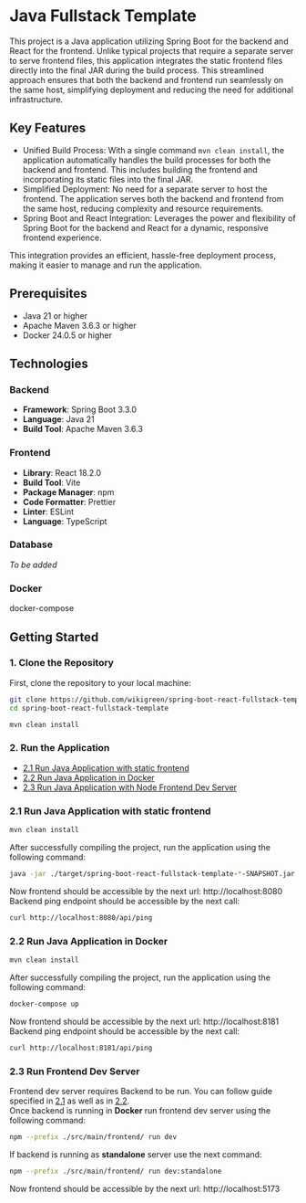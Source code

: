 
# Java Fullstack Template

This project is a Java application utilizing Spring Boot for the backend and React for the frontend. Unlike typical projects that require a separate server to serve frontend files, this application integrates the static frontend files directly into the final JAR during the build process. This streamlined approach ensures that both the backend and frontend run seamlessly on the same host, simplifying deployment and reducing the need for additional infrastructure.

## Key Features

- Unified Build Process: With a single command `mvn clean install`, the application automatically handles the build processes for both the backend and frontend. This includes building the frontend and incorporating its static files into the final JAR.
- Simplified Deployment: No need for a separate server to host the frontend. The application serves both the backend and frontend from the same host, reducing complexity and resource requirements.
- Spring Boot and React Integration: Leverages the power and flexibility of Spring Boot for the backend and React for a dynamic, responsive frontend experience.

This integration provides an efficient, hassle-free deployment process, making it easier to manage and run the application.

## Prerequisites

- Java 21 or higher
- Apache Maven 3.6.3 or higher
- Docker 24.0.5 or higher

## Technologies

### Backend

- **Framework**: Spring Boot 3.3.0
- **Language**: Java 21
- **Build Tool**: Apache Maven 3.6.3

### Frontend

- **Library**: React 18.2.0
- **Build Tool**: Vite
- **Package Manager**: npm
- **Code Formatter**: Prettier
- **Linter**: ESLint
- **Language**: TypeScript

### Database

*To be added*

### Docker

docker-compose


## Getting Started

### 1. Clone the Repository

First, clone the repository to your local machine:

```bash
git clone https://github.com/wikigreen/spring-boot-react-fullstack-template
cd spring-boot-react-fullstack-template
```

```bash
mvn clean install
```

### 2. Run the Application

- [2.1 Run Java Application with static frontend](#run-java-app)
- [2.2 Run Java Application in Docker](#run-java-and-front-dev)
- [2.3 Run Java Application with Node Frontend Dev Server](#run-docker)


### <a id="run-java-app"></a> 2.1 Run Java Application with static frontend

```bash
mvn clean install
```

After successfully compiling the project, run the application using the following command:

```bash
java -jar ./target/spring-boot-react-fullstack-template-*-SNAPSHOT.jar
```

Now frontend should be accessible by the next url: http://localhost:8080 \
Backend ping endpoint should be accessible by the next call:

```bash
curl http://localhost:8080/api/ping
```

### <a id="run-java-and-front-dev"></a> 2.2 Run Java Application in Docker

```bash
mvn clean install
```

After successfully compiling the project, run the application using the following command:
```bash
docker-compose up
```
Now frontend should be accessible by the next url: http://localhost:8181\
Backend ping endpoint should be accessible by the next call:

```bash
curl http://localhost:8181/api/ping
```


### <a id="run-docker"></a> 2.3 Run Frontend Dev Server

Frontend dev server requires Backend to be run. You can follow guide specified in [2.1](#run-java-app)
as well as in [2.2](#run-docker).\
Once backend is running in **Docker** run frontend dev server using the following command:
```bash
npm --prefix ./src/main/frontend/ run dev
```
If backend is running as **standalone** server use the next command:
```bash
npm --prefix ./src/main/frontend/ run dev:standalone
```
Now frontend should be accessible by the next url: http://localhost:5173
